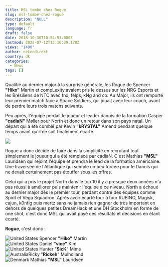 ```yaml
---
title: MSL tombe chez Rogue
slug: msl-tombe-chez-rogue
description: "NULL"
type: default
language: fr
draft: false
date: 2018-10-30T10:54:53.000Z
lastmod: 2022-07-12T13:16:39.170Z
views: "1490"
author: neLendirekt
country: dk
categories:
  - News
tags: []
---
```

Qualifié au dernier major à la surprise générale, les Rogue de Spencer **"Hiko"** Martin et compLexity avaient pris le dessus sur les NRG Esports et les Brésiliens de NTC avec fnx, felps, kNg and co. Au Major, ils ont remporté leur premier match face à Space Soldiers, qui jouait avec leur coach, avant de perdre leurs trois matchs suivants.

Peu après, l'équipe perdait le joueur et leader danois de la formation Casper **"cadiaN"** Møller pour North et donc un retour dans son pays natal. Un départ qui a été comblé par Kevin **"kRYSTAL"** Amend pendant quelque temps avant qu'il ne soit finalement écarté.

![](/images/articles/5bd8326f418d4/images/WWOppDJam8btI7euLRYQv0wqjouzN4v8CJllsNPZ.jpeg)

Rogue a donc décidé de faire dans la simplicité en recrutant tout simplement le joueur qui a été remplacé par cadiaN. C'est Mathias **"MSL"** Lauridsen qui rejoint l'équipe et prendra le lead de la formation américaine. Une traversée de l'Atlantique qui semble un peu forcée pour le Danois qui ne devait certainement pas étouffer sous les offres.

Celui qui a pris le projet North dans le top 10 il y a presque deux années n'a pas réussi à améliorer puis maintenir l'équipe à ce niveau. North a échoué au dernier major dès le premier tour, perdant contre des équipes comme Spirit et Vega Squadron. Après avoir écarté tour à tour RUBINO, Magisk, cajun, k0nfig puis mertz sans ne jamais rien gagner de très important en dehors de quelques petites DreamHack et une DH Stockholm en forme de one shot, c'est donc MSL qui avait payé ces résultats et décisions en étant écarté.

**Rogue**, c'est donc :

![United States](/images/countries/us.svg)⁠ Spencer **"Hiko"** Martin  
![United States](/images/countries/us.svg)⁠ Daniel **"vice"** Kim  
![United States](/images/countries/us.svg)⁠ Hunter "**SicK**" Mims  
![Australia](/images/countries/au.svg)⁠Ricky "**Rickeh**" Mulholland  
![Denmark](/images/countries/dk.svg)⁠ Mathias **"MSL"** Lauridsen
